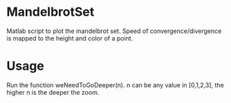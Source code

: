 # MandelbrotSet
Matlab script to plot the mandelbrot set. Speed of convergence/divergence is mapped to the height and color of a point.
# Usage
Run the function weNeedToGoDeeper(n). n can be any value in [0,1,2,3], the higher n is the deeper the zoom.
